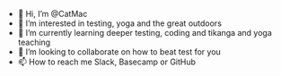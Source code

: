- 👋 Hi, I’m @CatMac
- 👀 I’m interested in testing, yoga and the great outdoors
- 🌱 I’m currently learning deeper testing, coding and tikanga and yoga teaching
- 💞️ I’m looking to collaborate on how to beat test for you
- 📫 How to reach me Slack, Basecamp or GitHub

<!---
CatMac/CatMac is a ✨ special ✨ repository because its `README.md` (this file) appears on your GitHub profile.
You can click the Preview link to take a look at your changes.
--->
